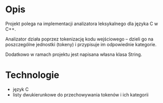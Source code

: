 
# Opis
Projekt polega na implementacji analizatora leksykalnego dla języka C w C++.

Analizator działa poprzez tokenizację kodu wejściowego – dzieli go na poszczególne jednostki (tokeny) i przypisuje im odpowiednie kategorie.

Dodatkowo w ramach projektu jest napisana własna klasa String.
# Technologie 
- język C
- listy dwukierunkowe do przechowywania tokenów i ich kategorii
